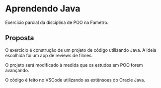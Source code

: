 # Aprendendo Java

Exercício parcial da disciplina de POO na Fametro.

## Proposta

O exercício é construção de um projeto de código utilizando Java. A ideia escolhida foi um app de reviews de filmes.

O projeto será modificado à medida que os estudos em POO forem avançando.

O código é feito no VSCode utilizando as extênsoes do Oracle Java.
